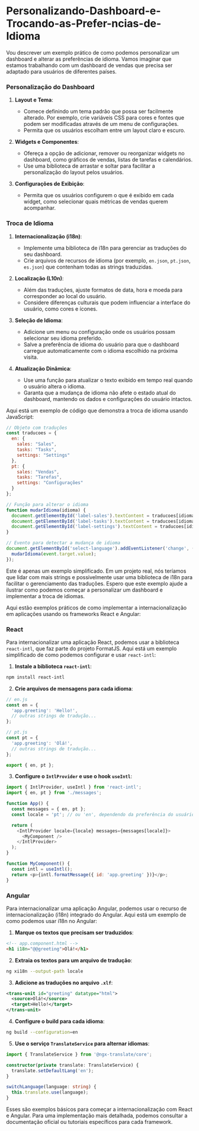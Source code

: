 # Personalizando-Dashboard-e-Trocando-as-Prefer-ncias-de-Idioma

Vou descrever um exemplo prático de como podemos personalizar um dashboard e alterar as preferências de idioma. Vamos imaginar que estamos trabalhando com um dashboard de vendas que precisa ser adaptado para usuários de diferentes países.

### Personalização do Dashboard
1. **Layout e Tema**:
   - Comece definindo um tema padrão que possa ser facilmente alterado. Por exemplo, crie variáveis CSS para cores e fontes que podem ser modificadas através de um menu de configurações.
   - Permita que os usuários escolham entre um layout claro e escuro.

2. **Widgets e Componentes**:
   - Ofereça a opção de adicionar, remover ou reorganizar widgets no dashboard, como gráficos de vendas, listas de tarefas e calendários.
   - Use uma biblioteca de arrastar e soltar para facilitar a personalização do layout pelos usuários.

3. **Configurações de Exibição**:
   - Permita que os usuários configurem o que é exibido em cada widget, como selecionar quais métricas de vendas querem acompanhar.

### Troca de Idioma
1. **Internacionalização (i18n)**:
   - Implemente uma biblioteca de i18n para gerenciar as traduções do seu dashboard.
   - Crie arquivos de recursos de idioma (por exemplo, `en.json`, `pt.json`, `es.json`) que contenham todas as strings traduzidas.

2. **Localização (L10n)**:
   - Além das traduções, ajuste formatos de data, hora e moeda para corresponder ao local do usuário.
   - Considere diferenças culturais que podem influenciar a interface do usuário, como cores e ícones.

3. **Seleção de Idioma**:
   - Adicione um menu ou configuração onde os usuários possam selecionar seu idioma preferido.
   - Salve a preferência de idioma do usuário para que o dashboard carregue automaticamente com o idioma escolhido na próxima visita.

4. **Atualização Dinâmica**:
   - Use uma função para atualizar o texto exibido em tempo real quando o usuário altera o idioma.
   - Garanta que a mudança de idioma não afete o estado atual do dashboard, mantendo os dados e configurações do usuário intactos.

Aqui está um exemplo de código que demonstra a troca de idioma usando JavaScript:

```javascript
// Objeto com traduções
const traducoes = {
  en: {
    sales: "Sales",
    tasks: "Tasks",
    settings: "Settings"
  },
  pt: {
    sales: "Vendas",
    tasks: "Tarefas",
    settings: "Configurações"
  }
};

// Função para alterar o idioma
function mudarIdioma(idioma) {
  document.getElementById('label-sales').textContent = traducoes[idioma].sales;
  document.getElementById('label-tasks').textContent = traducoes[idioma].tasks;
  document.getElementById('label-settings').textContent = traducoes[idioma].settings;
}

// Evento para detectar a mudança de idioma
document.getElementById('select-language').addEventListener('change', (event) => {
  mudarIdioma(event.target.value);
});
```

Este é apenas um exemplo simplificado. Em um projeto real, nós teríamos que lidar com mais strings e possivelmente usar uma biblioteca de i18n para facilitar o gerenciamento das traduções. Espero que este exemplo ajude a ilustrar como podemos começar a personalizar um dashboard e implementar a troca de idiomas. 

Aqui estão exemplos práticos de como implementar a internacionalização em aplicações usando os frameworks React e Angular:

### React
Para internacionalizar uma aplicação React, podemos usar a biblioteca `react-intl`, que faz parte do projeto FormatJS. Aqui está um exemplo simplificado de como podemos configurar e usar `react-intl`:

1. **Instale a biblioteca `react-intl`**:
```bash
npm install react-intl
```

2. **Crie arquivos de mensagens para cada idioma**:
```javascript
// en.js
const en = {
  'app.greeting': 'Hello!',
  // outras strings de tradução...
};

// pt.js
const pt = {
  'app.greeting': 'Olá!',
  // outras strings de tradução...
};

export { en, pt };
```

3. **Configure o `IntlProvider` e use o hook `useIntl`**:
```javascript
import { IntlProvider, useIntl } from 'react-intl';
import { en, pt } from './messages';

function App() {
  const messages = { en, pt };
  const locale = 'pt'; // ou 'en', dependendo da preferência do usuário

  return (
    <IntlProvider locale={locale} messages={messages[locale]}>
      <MyComponent />
    </IntlProvider>
  );
}

function MyComponent() {
  const intl = useIntl();
  return <p>{intl.formatMessage({ id: 'app.greeting' })}</p>;
}
```

### Angular
Para internacionalizar uma aplicação Angular, podemos usar o recurso de internacionalização (i18n) integrado do Angular. Aqui está um exemplo de como podemos usar i18n no Angular:

1. **Marque os textos que precisam ser traduzidos**:
```html
<!-- app.component.html -->
<h1 i18n="@@greeting">Olá!</h1>
```

2. **Extraia os textos para um arquivo de tradução**:
```bash
ng xi18n --output-path locale
```

3. **Adicione as traduções no arquivo `.xlf`**:
```xml
<trans-unit id="greeting" datatype="html">
  <source>Olá!</source>
  <target>Hello!</target>
</trans-unit>
```

4. **Configure o build para cada idioma**:
```bash
ng build --configuration=en
```

5. **Use o serviço `TranslateService` para alternar idiomas**:
```typescript
import { TranslateService } from '@ngx-translate/core';

constructor(private translate: TranslateService) {
  translate.setDefaultLang('en');
}

switchLanguage(language: string) {
  this.translate.use(language);
}
```

Esses são exemplos básicos para começar a internacionalização com React e Angular. Para uma implementação mais detalhada, podemos consultar a documentação oficial ou tutoriais específicos para cada framework.
